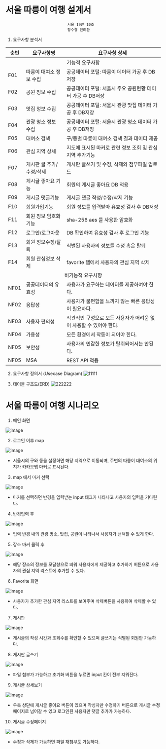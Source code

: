 # 서울 따릉이 여행 설계서
                                서울 19반 10조
                                장수경 안려환

1. 요구사항 분석서
<table class="tg">
<thead>
  <tr>
    <th class="tg-c3ow">순번</th>
    <th class="tg-c3ow">요구사항명</th>
    <th class="tg-c3ow">요구사항 상세</th>
  </tr>
</thead>
<tbody>
  <tr>
    <td class="tg-c3ow" colspan="3" style="border-color:inherit;text-align:center;vertical-align:top">기능적 요구사항</td>
  </tr>
  <tr>
    <td class="tg-c3ow">F01</td>
    <td class="tg-c3ow">따릉이 대여소 정보 수집</td>
    <td class="tg-c3ow">공공데이터 포털: 따릉이 데이터 가공 후 DB저장</td>
  </tr>
  <tr>
    <td class="tg-c3ow">F02</td>
    <td class="tg-c3ow">공원 정보 수집</td>
    <td class="tg-c3ow">공공데이터 포털: 
서울시 주요 공원현황 데이터 가공 후 DB저장</td>
  </tr>
  <tr>
    <td class="tg-c3ow">F03</td>
    <td class="tg-c3ow">맛집 정보 수집</td>
    <td class="tg-c3ow">공공데이터 포털: 서울시 관광 맛집 데이터 가공 후 DB저장</td>
  </tr>
  <tr>
    <td class="tg-c3ow">F04</td>
    <td class="tg-c3ow">관광 명소 정보 수집</td>
    <td class="tg-c3ow">공공데이터 포털: 서울시 관광 명소 데이터 가공 후 DB저장</td>
  </tr>
  <tr>
    <td class="tg-c3ow">F05</td>
    <td class="tg-c3ow">대여소 검색</td>
    <td class="tg-c3ow">구/동별 따릉이 대여소 검색 결과 데이터 제공</td>
  </tr>
  <tr>
    <td class="tg-c3ow">F06</td>
    <td class="tg-c3ow">관심 지역 상세</td>
    <td class="tg-c3ow">지도에 표시된 마커로 관련 정보 조회 및 관심지역 추가기능</td>
  </tr>
  <tr>
    <td class="tg-c3ow">F07</td>
    <td class="tg-c3ow">게시판 글 추가/수정/삭제</td>
    <td class="tg-c3ow">게시판 글쓰기 및 수정, 삭제와 첨부파일 업로드</td>
  </tr>
  <tr>
    <td class="tg-c3ow">F08</td>
    <td class="tg-c3ow">게시글 좋아요 기능</td>
    <td class="tg-c3ow">회원의 게시글 좋아요 DB 적용</td>
  </tr>
  <tr>
    <td class="tg-c3ow">F09</td>
    <td class="tg-c3ow">게시글 댓글기능</td>
    <td class="tg-c3ow">게시글 댓글 작성/수정/삭제 기능</td>
  </tr>
  <tr>
    <td class="tg-c3ow">F10</td>
    <td class="tg-c3ow">회원가입기능</td>
    <td class="tg-c3ow">회원 정보를 입력받아 유효성 검사 후 DB저장</td>
  </tr>
  <tr>
    <td class="tg-c3ow">F11</td>
    <td class="tg-c3ow">회원 정보 암호화기능</td>
    <td class="tg-c3ow">sha-256 aes 를 사용한 암호화</td>
  </tr>
  <tr>
    <td class="tg-c3ow">F12</td>
    <td class="tg-c3ow">로그인/로그아웃</td>
    <td class="tg-c3ow">DB 확인하여 유효성 검사 후 로그인 기능</td>
  </tr>
  <tr>
    <td class="tg-c3ow">F13</td>
    <td class="tg-c3ow">회원 정보수정/탈퇴</td>
    <td class="tg-c3ow">식별된 사용자의 정보를 수정 혹은 탈퇴</td>
  </tr>
  <tr>
    <td class="tg-c3ow">F14</td>
    <td class="tg-c3ow">회원 관심정보 삭제</td>
    <td class="tg-c3ow">favorite 탭에서 사용자의 관심 지역 삭제</td>
  </tr>
  
  <tr>
    <td class="tg-c3ow" colspan="3" style="border-color:inherit;text-align:center;vertical-align:top">비기능적 요구사항</td>
  </tr>
  <tr>
    <td class="tg-c3ow">NF01</td>
    <td class="tg-c3ow">공공데이터의 유효성</td>
    <td class="tg-c3ow">사용자가 요구하는 데이터를 제공하여야 한다.</td>
  </tr>
  <tr>
    <td class="tg-c3ow">NF02</td>
    <td class="tg-c3ow">응답성</td>
    <td class="tg-c3ow">사용자가 불편함을 느끼지 않는 빠른 응답성이 필요하다.</td>
  </tr>
  <tr>
    <td class="tg-c3ow">NF03</td>
    <td class="tg-c3ow">사용자 편의성</td>
    <td class="tg-c3ow">직관적인 구성으로 모든 사용자가 어려움 없이 사용할 수 있어야 한다.</td>
  </tr>
  <tr>
    <td class="tg-c3ow">NF04</td>
    <td class="tg-c3ow">가용성</td>
    <td class="tg-c3ow">모든 환경에서 작동이 되어야 한다.</td>
  </tr>
  <tr>
    <td class="tg-c3ow">NF05</td>
    <td class="tg-c3ow">보안성</td>
    <td class="tg-c3ow">사용자의 민감한 정보가 탈취되어서는 안된다.</td>
  </tr>
  <tr>
    <td class="tg-c3ow">NF05</td>
    <td class="tg-c3ow">MSA</td>
    <td class="tg-c3ow">REST API 적용</td>
  </tr>
</tbody>
</table>


2. 요구사항 정의서 (Usecase Diagram)
![11111](https://user-images.githubusercontent.com/73810834/202123150-95fed187-c1ef-4c3d-82c8-e9af9cc76fc6.PNG)


3. 테이블 구조도(ERD)
![222222](https://user-images.githubusercontent.com/73810834/202126495-a63a1b51-d3ba-4c7b-990b-93b5261ccba1.png)



# 서울 따릉이 여행 시나리오

1. 메인 화면

![image](https://user-images.githubusercontent.com/73810834/202127229-c63f0da4-e9f8-4108-ba5c-29bdafd30561.png)

2. 로그인 이후 map

![image](https://user-images.githubusercontent.com/73810834/202127364-9d07ca72-d401-4244-8dd7-ba27a2f8f06f.png)
- 서울시의 구와 동을 설정하면 해당 지역으로 이동되며, 주변의 따릉이 대여소의 위치가 카카오맵 마커로 표시된다.

3. map 에서 마커 선택

![image](https://user-images.githubusercontent.com/73810834/202127819-657f16f5-9c7b-438c-b627-d95f25659c7d.png)
- 마커를 선택하면 반경을 입력받는 input 태그가 나타나고 사용자의 입력을 기다린다.


4. 반경입력 후

![image](https://user-images.githubusercontent.com/73810834/202128141-5dacd2ec-cbba-4d05-be65-1c686587eb08.png)
- 입력 반경 내의 관광 명소, 맛집, 공원이 나타나서 사용자가 선택할 수 있게 한다.

5. 장소 마커 클릭 후

![image](https://user-images.githubusercontent.com/73810834/202128378-84d574f7-6a05-4f17-9185-0ffa8113a55a.png)
- 해당 장소의 정보를 모달창으로 띄워 사용자에게 제공하고 추가하기 버튼으로 사용자의 관심 지역 리스트에 추가할 수 있다.

6. Favorite 화면

![image](https://user-images.githubusercontent.com/73810834/202128926-ff1d3795-71c5-4df6-b244-1b045998a3fd.png)
- 사용자가 추가한 관심 지역 리스트를 보여주며 삭제버튼을 사용하여 삭제할 수 있다.

7. 게시판

![image](https://user-images.githubusercontent.com/73810834/202129224-9b7c46f3-c1ce-4875-85b0-e98c08399011.png)
- 게시글의 작성 시간과 조회수를 확인할 수 있으며 글쓰기는 식별된 회원만 가능하다.

8. 게시판 글쓰기

![image](https://user-images.githubusercontent.com/73810834/202130585-8360941e-7062-4065-bdcf-e7cdf07f7d29.png)
- 파일 첨부가 가능하고 초기화 버튼을 누르면 input 칸이 전부 지워진다.

9.  게시글 상세보기

![image](https://user-images.githubusercontent.com/73810834/202129634-29846617-efe0-4164-9709-19deaec9f788.png)
- 우측 상단에 게시글 좋아요 버튼이 있으며 작성자만 수정하기 버튼으로 게시글 수정 페이지로 넘어갈 수 있고 로그인된 사용자만 댓글 추가가 가능하다.

10. 게시글 수정페이지

![image](https://user-images.githubusercontent.com/73810834/202130214-d5613c84-252a-4ca7-b23f-c076d8417de4.png)
- 수정과 삭제가 가능하면 파일 재첨부도 가능하다.


